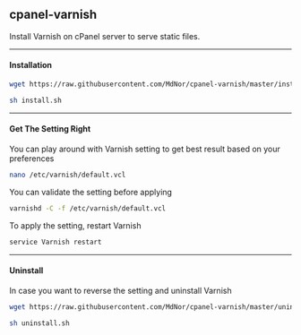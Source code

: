 ## cpanel-varnish

Install Varnish on cPanel server to serve static files.

---

#### Installation

````bash
wget https://raw.githubusercontent.com/MdNor/cpanel-varnish/master/install.sh
````

````bash
sh install.sh
````

---

#### Get The Setting Right

You can play around with Varnish setting to get best result based on your preferences
````bash
nano /etc/varnish/default.vcl
````

You can validate the setting before applying
````bash
varnishd -C -f /etc/varnish/default.vcl
````

To apply the setting, restart Varnish
````bash
service Varnish restart
````

---

#### Uninstall

In case you want to reverse the setting and uninstall Varnish

````bash
wget https://raw.githubusercontent.com/MdNor/cpanel-varnish/master/uninstall.sh
````

````bash
sh uninstall.sh
````
